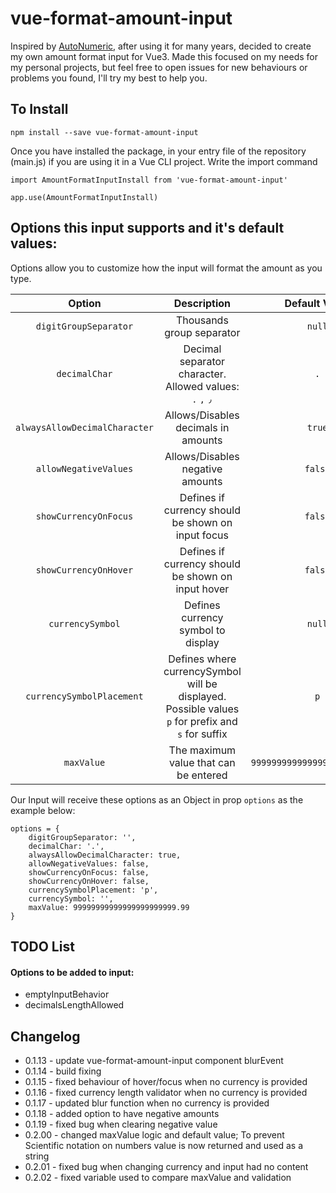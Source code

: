 # vue-format-amount-input

Inspired by [AutoNumeric](https://github.com/autoNumeric/autoNumeric/), after using it for many years, decided to create my own amount format input for Vue3.
Made this focused on my needs for my personal projects, but feel free to open issues for new behaviours or problems you found, I'll try my best to help you.

## To Install
```
npm install --save vue-format-amount-input
```
Once you have installed the package, in your entry file of the repository (main.js) if you are using it in a Vue CLI project. Write the import command

```
import AmountFormatInputInstall from 'vue-format-amount-input'

app.use(AmountFormatInputInstall)
```

## Options this input supports and it's default values:

Options allow you to customize how the input will format the amount as you type.

| Option | Description | Default Value |
| :----------------: | :-----------:  | :-----------:  |
| `digitGroupSeparator` | Thousands group separator | `null` |
| `decimalChar` | Decimal separator character. Allowed values: `.` `,` `٫` | `.` |
| `alwaysAllowDecimalCharacter` | Allows/Disables decimals in amounts | `true` |
| `allowNegativeValues` | Allows/Disables negative amounts | `false` |
| `showCurrencyOnFocus` | Defines if currency should be shown on input focus | `false` |
| `showCurrencyOnHover` | Defines if currency should be shown on input hover | `false` |
| `currencySymbol` | Defines currency symbol to display | `null` |
| `currencySymbolPlacement` | Defines where currencySymbol will be displayed. Possible values `p` for prefix and `s` for suffix | `p` |
| `maxValue` | The maximum value that can be entered | `99999999999999999999999.99` |

Our Input will receive these options as an Object in prop `options` as the example below:
```
options = {
	digitGroupSeparator: '',
	decimalChar: '.',
	alwaysAllowDecimalCharacter: true,
	allowNegativeValues: false,
	showCurrencyOnFocus: false,
	showCurrencyOnHover: false,
	currencySymbolPlacement: 'p',
	currencySymbol: '',
	maxValue: 99999999999999999999999.99
}
```
## TODO List

#### Options to be added to input:
- emptyInputBehavior
- decimalsLengthAllowed

## Changelog

- 0.1.13 - update vue-format-amount-input component blurEvent
- 0.1.14 - build fixing
- 0.1.15 - fixed behaviour of hover/focus when no currency is provided
- 0.1.16 - fixed currency length validator when no currency is provided
- 0.1.17 - updated blur function when no currency is provided
- 0.1.18 - added option to have negative amounts
- 0.1.19 - fixed bug when clearing negative value
- 0.2.00 - changed maxValue logic and default value; To prevent Scientific notation on numbers value is now returned and used as a string
- 0.2.01 - fixed bug when changing currency and input had no content
- 0.2.02 - fixed variable used to compare maxValue and validation
